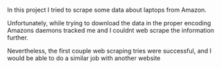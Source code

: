 In this project I tried to scrape some data about laptops from Amazon.

Unfortunately, while trying to download the data in the proper encoding Amazons daemons tracked me and I couldnt web scrape the information further.

Nevertheless, the first couple web scraping tries were successful, and I would be able to do a similar job with another website
